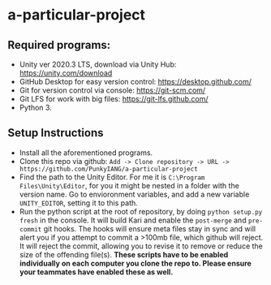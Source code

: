 # a-particular-project
 
## Required programs:

- Unity ver 2020.3 LTS, download via Unity Hub: https://unity.com/download
- GitHub Desktop for easy version control: https://desktop.github.com/
- Git for version control via console: https://git-scm.com/
- Git LFS for work with big files: https://git-lfs.github.com/
- Python 3.

## Setup Instructions

- Install all the aforementioned programs.
- Clone this repo via github: `Add -> Clone repository -> URL -> https://github.com/PunkyIANG/a-particular-project`
- Find the path to the Unity Editor. For me it is `C:\Program Files\Unity\Editor`, for you it might be nested in a folder with the version name. Go to envioronment variables, and add a new variable `UNITY_EDITOR`, setting it to this path.
- Run the python script at the root of repository, by doing `python setup.py fresh` in the console. It will build Kari and enable the `post-merge` and `pre-commit` git hooks.
The hooks will ensure meta files stay in sync and will alert you if you attempt to commit a >100mb file, which github will reject. It will reject the commit, allowing you to revise it to remove or reduce the size of the offending file(s). **These scripts have to be enabled individually on each computer you clone the repo to. Please ensure your teammates have enabled these as well.**